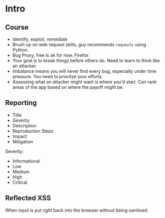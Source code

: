 # Intro

## Course

- Identify, exploit, remediate
- Brush up on web request skills, guy recommends `requests` using Python.
- Bug Proxy, free is ok for now. Firefox
- Your goal is to break things before others do. Need to learn to think like an attacker.
- Imbalance means you will never find every bug, especially under time pressure. You need to prioritze your efforts.
- Assessing what an attacker might want is where you'd start. Can rank areas of the app based on where the payoff might be.

## Reporting

- Title
- Severity
- Description
- Reproduction Steps
- Impact
- Mitigation

Severity:

- Informational
- Low
- Medium
- High
- Critical

## Reflected XSS

When input is put right back into the browser without being sanitised.